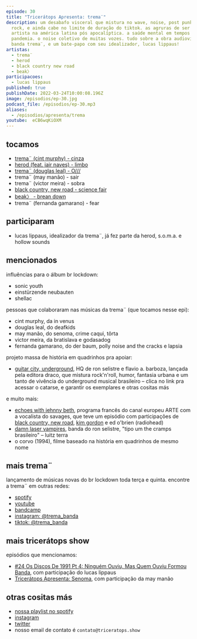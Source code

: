 ```yaml
---
episode: 30
title: "Tricerátops Apresenta: trema¨"
description: um desabafo visceral que mistura no wave, noise, post punk, kraut
  rock, e ainda cabe no limite de duração do tiktok. as agruras de ser um
  artista na américa latina pós apocalíptica. a saúde mental em tempos de
  pandemia. o noise coletivo de muitas vozes. tudo sobre a obra audiovisual da
  banda trema¨, e um bate-papo com seu idealizador, lucas lippaus!
artistas:
  - trema¨
  - herod
  - black country new road
  - beak〉
participacoes:
  - lucas lippaus
published: true
publishDate: 2022-03-24T10:00:08.196Z
image: /episodios/ep-30.jpg
podcast_file: /episodios/ep-30.mp3
aliases:
  - /episodios/apresenta/trema
youtube:  eCB6wqKiOXM
---
```

## tocamos

* [trema¨ (cint murphy) - cinza](https://www.youtube.com/watch?v=y5KWg5GDKEI)
* [herod (feat. jair naves) - limbo](https://www.youtube.com/watch?v=VuhByhSuyFY)
* [trema¨ (douglas leal) - O///](https://www.youtube.com/watch?v=eLtPJriwBEk)
* trema¨ (may manão) - sair
* trema¨ (victor meira) - sobra
* [black country, new road - science fair](https://www.youtube.com/watch?v=gXay__MuoGw)
* [﻿beak〉 - brean down](https://www.youtube.com/watch?v=PEzCGrh7bwc)
* trema¨ (fernanda gamarano) - fear

## participaram

* lucas lippaus, idealizador da trema¨, já fez parte da herod, s.o.m.a. e hollow sounds

## mencionados

influências para o álbum br lockdown:

* sonic youth
* einstürzende neubauten
* shellac

pessoas que colaboraram nas músicas da trema¨ (que tocamos nesse epi):

* cint murphy, da in venus
* douglas leal, do deafkids
* may manão, do senoma, crime caqui, tôrta
* victor meira, da bratislava e godasadog
* fernanda gamarano, do der baum, polly noise and the cracks e lapsia

projeto massa de história em quadrinhos pra apoiar:

* [guitar city, underground](https://www.catarse.me/guitarcity), HQ de ron selistre e flavio a. barboza, lançada pela editora draco, que mistura rock'n'roll, humor, fantasia urbana e um tanto de vivência do underground musical brasileiro – clica no link pra acessar o catarse, e garantir os exemplares e otras cositas más

e muito mais:

* [echoes with jehnny beth](https://www.arte.tv/fr/videos/RC-018561/echoes-with-jehnny-beth/), programa francês do canal europeu ARTE com a vocalista do savages, que teve um episódio com participações de [black country, new road](https://www.youtube.com/watch?v=L78Akgx3o_A), [kim gordon](https://www.youtube.com/watch?v=63hAZ80JKwY) e ed o'brien (radiohead)
* [damn laser vampires](https://web.facebook.com/DamnLaserVampires), banda do ron selistre, "tipo um the cramps brasileiro" – luitz terra 
* o corvo (1994), filme baseado na história em quadrinhos de mesmo nome

## mais trema¨

lançamento de músicas novas do br lockdown toda terça e quinta. encontre a trema¨ em outras redes:

* [spotify](https://open.spotify.com/artist/40m8fndgjli1LIAPjn2VDV)
* [youtube](https://www.youtube.com/channel/UCGMGSWLtl9pnIeDiZSLMM0Q/featured)
* [bandcamp](https://tremabanda.bandcamp.com/)
* [instagram: @trema_banda](https://www.instagram.com/trema_banda/)
* [tiktok: @trema_banda](https://www.tiktok.com/@trema_banda)

## mais tricerátops show

episódios que mencionamos:

* [#24 Os Discos De 1991 Pt 4: Ninguém Ouviu, Mas Quem Ouviu Formou Banda](https://www.triceratops.show/episodios/24/), com participação do lucas lippaus
* [Tricerátops Apresenta: Senoma](https://www.triceratops.show/episodios/apresenta/senoma/), com participação da may manão

## otras cositas más

* [nossa playlist no spotify](https://open.spotify.com/playlist/0UiztKuga6LmTAxWTsUQdw?si=fb96026bc1994d90)
* [instagram](https://www.instagram.com/triceratops.show/)
* [twitter](https://twitter.com/TriceratopsShow/)
* nosso email de contato é `contato@triceratops.show`
